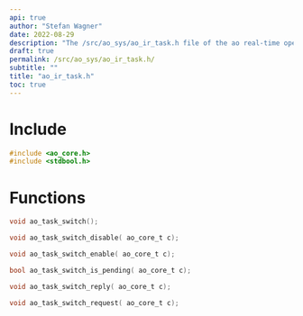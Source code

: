 ```yaml
---
api: true
author: "Stefan Wagner"
date: 2022-08-29
description: "The /src/ao_sys/ao_ir_task.h file of the ao real-time operating system."
draft: true
permalink: /src/ao_sys/ao_ir_task.h/
subtitle: ""
title: "ao_ir_task.h"
toc: true
---
```


# Include

```c
#include <ao_core.h>
#include <stdbool.h>
```

# Functions

```c
void ao_task_switch();
```

```c
void ao_task_switch_disable( ao_core_t c);
```

```c
void ao_task_switch_enable( ao_core_t c);
```

```c
bool ao_task_switch_is_pending( ao_core_t c);
```

```c
void ao_task_switch_reply( ao_core_t c);
```

```c
void ao_task_switch_request( ao_core_t c);
```

